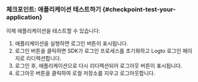 ### 체크포인트: 애플리케이션 테스트하기 {#checkpoint-test-your-application}

이제 애플리케이션을 테스트할 수 있습니다:

1. 애플리케이션을 실행하면 로그인 버튼이 표시됩니다.
2. 로그인 버튼을 클릭하면 SDK가 로그인 프로세스를 초기화하고 Logto 로그인 페이지로 리디렉션합니다.
3. 로그인 후, 애플리케이션으로 다시 리디렉션되어 로그아웃 버튼이 표시됩니다.
4. 로그아웃 버튼을 클릭하여 로컬 저장소를 지우고 로그아웃합니다.
